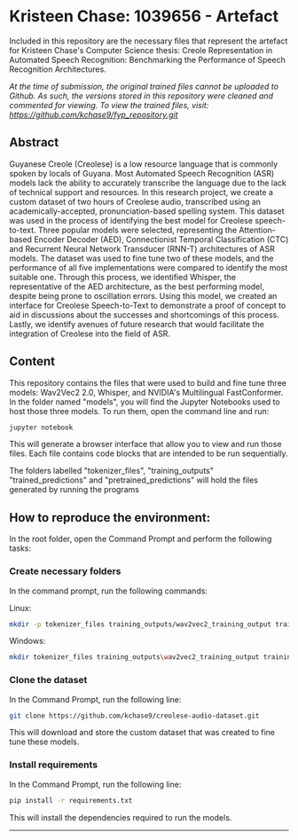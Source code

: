 # Kristeen Chase: 1039656 - Artefact

Included in this repository are the necessary files that represent the artefact for Kristeen Chase's Computer Science thesis: Creole Representation in Automated Speech Recognition: Benchmarking the Performance of Speech Recognition Architectures.

*At the time of submission, the original trained files cannot be uploaded to Github. As such, the versions stored in this repository were cleaned and commented for viewing. To view the trained files, visit: https://github.com/kchase9/fyp_repository.git*

## Abstract
Guyanese Creole (Creolese) is a low resource language that is commonly spoken by locals of Guyana. Most Automated Speech Recognition (ASR) models lack the ability to accurately transcribe the language due to the lack of technical support and resources. In this research project, we create a custom dataset of two hours of Creolese audio, transcribed using an academically-accepted, pronunciation-based spelling system. This dataset was used in the process of identifying the best model for Creolese speech-to-text. Three popular models were selected, representing the Attention-based Encoder Decoder (AED), Connectionist Temporal Classification (CTC) and Recurrent Neural Network Transducer (RNN-T) architectures of ASR models. The dataset was used to fine tune two of these models, and the performance of all five implementations were compared to identify the most suitable one. Through this process, we identified Whisper, the representative of the AED architecture, as the best performing model, despite being prone to oscillation errors. Using this model, we created an interface for Creolese Speech-to-Text to demonstrate a proof of concept to aid in discussions about the successes and shortcomings of this process. Lastly, we identify avenues of future research that would facilitate the integration of Creolese into the field of ASR.

## Content
This repository contains the files that were used to build and fine tune three models: Wav2Vec2 2.0, Whisper, and NVIDIA's Multilingual FastConformer.
In the folder named "models", you will find the Jupyter Notebooks used to host those three models. To run them, open the command line and run:

```bash
jupyter notebook
```
This will generate a browser interface that allow you to view and run those files. Each file contains code blocks that are intended to be run sequentially.

The folders labelled "tokenizer_files", "training_outputs" "trained_predictions" and "pretrained_predictions" will hold the files generated by running the programs 

## How to reproduce the environment:
In the root folder, open the Command Prompt and perform the following tasks:

### Create necessary folders
In the command prompt, run the following commands:

Linux:
```bash
mkdir -p tokenizer_files training_outputs/wav2vec2_training_output training_outputs/whisper_training_output trained_predictions pretrained_predictions
```

Windows:

``` bash
mkdir tokenizer_files training_outputs\wav2vec2_training_output training_outputs\whisper_training_output trained_predictions pretrained_predictions
```

### Clone the dataset
In the Command Prompt, run the following line:

```bash
git clone https://github.com/kchase9/creolese-audio-dataset.git
```

This will download and store the custom dataset that was created to fine tune these models.

### Install requirements
In the Command Prompt, run the following line:

```bash
pip install -r requirements.txt
```

This will install the dependencies required to run the models. 

---
